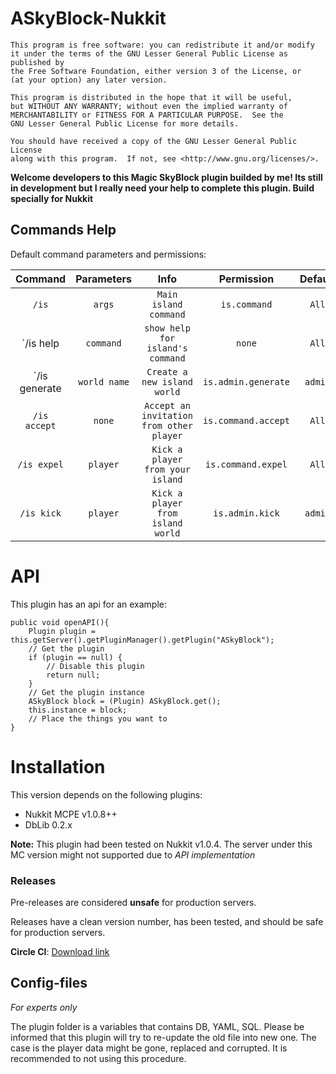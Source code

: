# ASkyBlock-Nukkit

	This program is free software: you can redistribute it and/or modify
	it under the terms of the GNU Lesser General Public License as published by
	the Free Software Foundation, either version 3 of the License, or
	(at your option) any later version.

	This program is distributed in the hope that it will be useful,
	but WITHOUT ANY WARRANTY; without even the implied warranty of
	MERCHANTABILITY or FITNESS FOR A PARTICULAR PURPOSE.  See the
	GNU Lesser General Public License for more details.

	You should have received a copy of the GNU Lesser General Public License
	along with this program.  If not, see <http://www.gnu.org/licenses/>.
  
__Welcome developers to this Magic SkyBlock plugin builded by me! 
Its still in development but I really need your help to complete this plugin.
Build specially for Nukkit__

## Commands Help

Default command parameters and permissions:

| Command | Parameters | Info | Permission | Default |
| :-----: | :-------: | :---------: | :-------: | :-------: |
| `/is` | `args` | `Main island command` | `is.command` | `All` |
| `/is help | `command` | `show help for island's command` | `none` | `All` |
| `/is generate | `world name` | `Create a new island world` | `is.admin.generate` | `admin` |
| `/is accept` | `none` | `Accept an invitation from other player` | `is.command.accept` | `All` |
| `/is expel` | `player` | `Kick a player from your island` | `is.command.expel` | `All` |
| `/is kick` | `player` | `Kick a player from island world` | `is.admin.kick` | `admin` |

# API
This plugin has an api for an example:

    public void openAPI(){
        Plugin plugin = this.getServer().getPluginManager().getPlugin("ASkyBlock");
        // Get the plugin
        if (plugin == null) {
            // Disable this plugin
            return null;
        }
        // Get the plugin instance
        ASkyBlock block = (Plugin) ASkyBlock.get();
        this.instance = block;
        // Place the things you want to
    }

# Installation

This version depends on the following plugins:

* Nukkit MCPE v1.0.8++
* DbLib 0.2.x

**Note:** This plugin had been tested on Nukkit v1.0.4. The server under this MC version might not
supported due to *API implementation*

### Releases
Pre-releases are considered **unsafe** for production servers.

Releases have a clean version number, has been tested, and should be safe for production servers.

**Circle CI**: [Download link](https://circleci.com/gh/larryTheCoder/ASkyBlock-Nukkit)

## Config-files

*For experts only*

The plugin folder is a variables that contains DB, YAML, SQL. Please be informed that this plugin 
will try to re-update the old file into new one. The case is the player data might be gone, replaced
and corrupted. It is recommended to not using this procedure.
